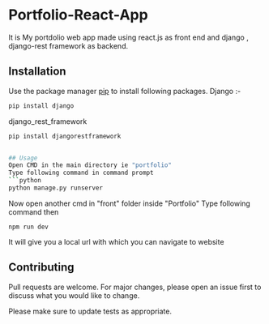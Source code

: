 # Portfolio-React-App
It is My portdolio web app made using react.js as front end and django , django-rest framework as backend. 

## Installation

Use the package manager [pip](https://pip.pypa.io/en/stable/) to install following packages.
Django :- 
```bash
pip install django
```
django_rest_framework
```bash
pip install djangorestframework


## Usage
Open CMD in the main directory ie "portfolio"
Type following command in command prompt
```python
python manage.py runserver
```
Now open another cmd in "front" folder inside "Portfolio"
Type following command then
```React
npm run dev
```
It will give you a local url with which you can navigate to website
## Contributing
Pull requests are welcome. For major changes, please open an issue first to discuss what you would like to change.

Please make sure to update tests as appropriate.
